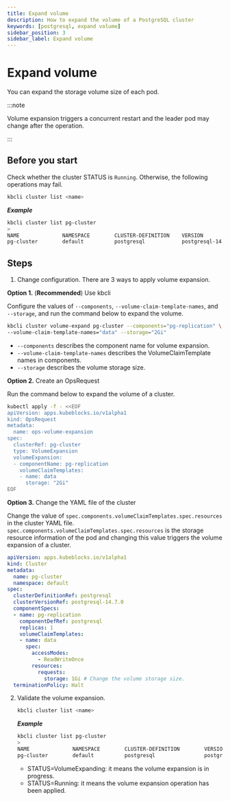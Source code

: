 ```yaml
---
title: Expand volume
description: How to expand the volume of a PostgreSQL cluster
keywords: [postgresql, expand volume]
sidebar_position: 3
sidebar_label: Expand volume
---
```


# Expand volume

You can expand the storage volume size of each pod.

:::note

Volume expansion triggers a concurrent restart and the leader pod may change after the operation.

:::

## Before you start

Check whether the cluster STATUS is `Running`. Otherwise, the following operations may fail.

```bash
kbcli cluster list <name>
```

***Example***

```bash
kbcli cluster list pg-cluster
>
NAME              NAMESPACE        CLUSTER-DEFINITION    VERSION                  TERMINATION-POLICY        STATUS         CREATED-TIME
pg-cluster        default          postgresql            postgresql-14.7.0        Delete                    Running        Mar 3,2023 10:29 UTC+0800
```

## Steps

1. Change configuration. There are 3 ways to apply volume expansion.

  **Option 1.** (**Recommended**) Use kbcli

  Configure the values of `--components`, `--volume-claim-template-names`, and `--storage`, and run the command below to expand the volume.

  ```bash
  kbcli cluster volume-expand pg-cluster --components="pg-replication" \
  --volume-claim-template-names="data" --storage="2Gi"
  ```

  - `--components` describes the component name for volume expansion.
  - `--volume-claim-template-names` describes the VolumeClaimTemplate names in components.
  - `--storage` describes the volume storage size.

  **Option 2.** Create an OpsRequest

  Run the command below to expand the volume of a cluster.

  ```bash
  kubectl apply -f - <<EOF
  apiVersion: apps.kubeblocks.io/v1alpha1
  kind: OpsRequest
  metadata:
    name: ops-volume-expansion
  spec:
    clusterRef: pg-cluster
    type: VolumeExpansion
    volumeExpansion:
    - componentName: pg-replication
      volumeClaimTemplates:
      - name: data
        storage: "2Gi"
  EOF
  ```

  **Option 3.** Change the YAML file of the cluster

  Change the value of `spec.components.volumeClaimTemplates.spec.resources` in the cluster YAML file. `spec.components.volumeClaimTemplates.spec.resources` is the storage resource information of the pod and changing this value triggers the volume expansion of a cluster.

  ```yaml
  apiVersion: apps.kubeblocks.io/v1alpha1
  kind: Cluster
  metadata:
    name: pg-cluster
    namespace: default
  spec:
    clusterDefinitionRef: postgresql
    clusterVersionRef: postgresql-14.7.0
    componentSpecs:
    - name: pg-replication
      componentDefRef: postgresql
      replicas: 1
      volumeClaimTemplates:
      - name: data
        spec:
          accessModes:
            - ReadWriteOnce
          resources:
            requests:
              storage: 1Gi # Change the volume storage size.
    terminationPolicy: Halt
  ```

2. Validate the volume expansion.

   ```bash
   kbcli cluster list <name>
   ```

   ***Example***

   ```bash
   kbcli cluster list pg-cluster
   >
   NAME              NAMESPACE        CLUSTER-DEFINITION        VERSION                  TERMINATION-POLICY        STATUS                 CREATED-TIME
   pg-cluster        default          postgresql                postgresql-14.7.0        Delete                    VolumeExpanding        Apr 10,2023 16:27 UTC+0800
   ```
   
   * STATUS=VolumeExpanding: it means the volume expansion is in progress.
   * STATUS=Running: it means the volume expansion operation has been applied.
